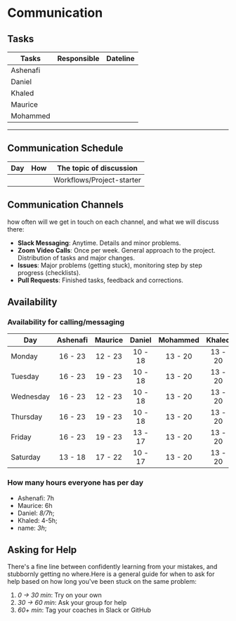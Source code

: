 # Communication

## Tasks

| Tasks    | Responsible | Dateline |
| -------- | :---------: | :------: |
| Ashenafi |             |          |
| Daniel   |             |          |
| Khaled   |             |          |
| Maurice  |             |          |
| Mohammed |             |          |

<!-- any general rules you'd like to set for your group? -->

---

## Communication Schedule

| Day | How | The topic of discussion   |
| --- | :-: | ------------------------- |
|     |     | Workflows/Project-starter |

## Communication Channels

how often will we get in touch on each channel, and what we will discuss there:

- **Slack Messaging**: Anytime. Details and minor problems.
- **Zoom Video Calls**: Once per week. General approach to the project.
  Distribution of tasks and major changes.
- **Issues**: Major problems (getting stuck), monitoring step by step progress
  (checklists).
- **Pull Requests**: Finished tasks, feedback and corrections.

## Availability

### Availability for calling/messaging

| Day       | Ashenafi | Maurice | Daniel  | Mohammed | Khaled  |
| --------- | :------: | :-----: | :-----: | :------: | :-----: |
| Monday    | 16 - 23  | 12 - 23 | 10 - 18 | 13 - 20  | 13 - 20 |
| Tuesday   | 16 - 23  | 19 - 23 | 10 - 18 | 13 - 20  | 13 - 20 |
| Wednesday | 16 - 23  | 12 - 23 | 10 - 18 | 13 - 20  | 13 - 20 |
| Thursday  | 16 - 23  | 19 - 23 | 10 - 18 | 13 - 20  | 13 - 20 |
| Friday    | 16 - 23  | 19 - 23 | 13 - 17 | 13 - 20  | 13 - 20 |
| Saturday  | 13 - 18  | 17 - 22 | 10 - 17 | 13 - 20  | 13 - 20 |

### How many hours everyone has per day

- Ashenafi: 7h
- Maurice: 6h
- Daniel: _8/7h_;
- Khaled: 4-5h;
- name: _3h_;

## Asking for Help

There's a fine line between confidently learning from your mistakes, and
stubbornly getting no where.Here is a general guide for when to ask for help
based on how long you've been stuck on the same problem:

1. _0 -> 30 min_: Try on your own
2. _30 -> 60 min_: Ask your group for help
3. _60+ min_: Tag your coaches in Slack or GitHub
